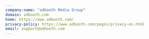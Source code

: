 ```yaml
---
company-name: "adbooth Media Group"
domain: adbooth.com
home: https://www.adbooth.com/
privacy-policy: https://www.adbooth.com/pages/privacy-en.html
email: support@adbooth.com
---
```




